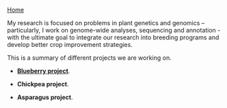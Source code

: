 [Home](../index.html)  
  
My research is focused on problems in plant genetics and genomics – particularly, I work on genome-wide analyses, sequencing and annotation - with the ultimate goal to integrate our research into breeding programs and develop better crop improvement strategies. 

This is a summary of different projects we are working on.

  * **[Blueberry project](https://jdieramon.github.io/BlueberryProject/)**.

  * **Chickpea project**.

  * **Asparagus project**. 
    
    <br>
 
